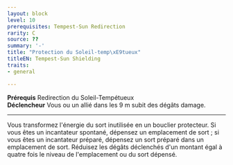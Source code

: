 ```yaml
---
layout: block
level: 10
prerequisites: Tempest-Sun Redirection
rarity: C
source: ??
summary: '-'
title: "Protection du Soleil-temp\xE9tueux"
titleEN: Tempest-Sun Shielding
traits:
- general

---
```


<p><span id="ctl00_MainContent_DetailedOutput"><strong>Prérequis</strong> Redirection du Soleil-Tempétueux<br><strong>Déclencheur</strong> Vous ou un allié dans les 9 m subit des dégâts damage.<br></span></p>
<hr>
<p>Vous transformez l'énergie du sort inutilisée en un bouclier protecteur. Si vous êtes un incantateur spontané, dépensez un emplacement de sort ; si vous êtes un incantateur préparé, dépensez un sort préparé dans un emplacement de sort. Réduisez les dégâts déclenchés d'un montant égal à quatre fois le niveau de l'emplacement ou du sort dépensé.&nbsp;</p>